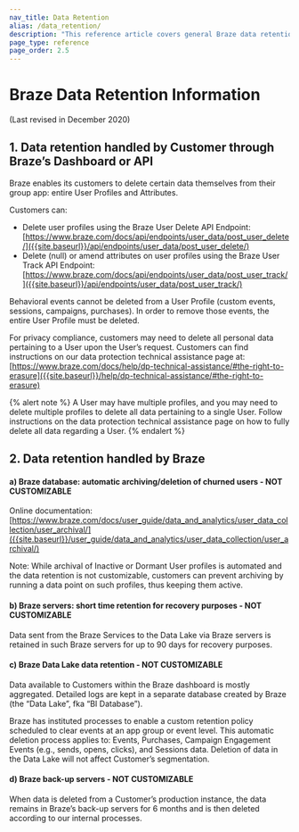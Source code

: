```yaml
---
nav_title: Data Retention
alias: /data_retention/
description: "This reference article covers general Braze data retention information."
page_type: reference
page_order: 2.5
---
```


# Braze Data Retention Information

(Last revised in December 2020)

## 1. Data retention handled by Customer through Braze’s Dashboard or API

Braze enables its customers to delete certain data themselves from their group app: entire User Profiles and Attributes. 

Customers can: 
- Delete user profiles using the Braze User Delete API Endpoint: 
[https://www.braze.com/docs/api/endpoints/user_data/post_user_delete/]({{site.baseurl}}/api/endpoints/user_data/post_user_delete/)
- Delete (null) or amend attributes on user profiles using the Braze User Track API Endpoint:
[https://www.braze.com/docs/api/endpoints/user_data/post_user_track/]({{site.baseurl}}/api/endpoints/user_data/post_user_track/)

Behavioral events cannot be deleted from a User Profile (custom events, sessions, campaigns, purchases). In order to remove those events, the entire User Profile must be deleted.

For privacy compliance, customers may need to delete all personal data pertaining to a User upon the User’s request. Customers can find instructions on our data protection technical assistance page at:
[https://www.braze.com/docs/help/dp-technical-assistance/#the-right-to-erasure]({{site.baseurl}}/help/dp-technical-assistance/#the-right-to-erasure) 

{% alert note %}
A User may have multiple profiles, and you may need to delete multiple profiles to delete all data pertaining to a single User. Follow instructions on the data protection technical assistance page on how to fully delete all data regarding a User.
{% endalert %}

## 2. Data retention handled by Braze

#### a) Braze database: automatic archiving/deletion of churned users - NOT CUSTOMIZABLE

Online documentation:
[https://www.braze.com/docs/user_guide/data_and_analytics/user_data_collection/user_archival/]({{site.baseurl}}/user_guide/data_and_analytics/user_data_collection/user_archival/)

Note: While archival of Inactive or Dormant User profiles is automated and the data retention is not customizable, customers can prevent archiving by running a data point on such profiles, thus keeping them active.

#### b) Braze servers: short time retention for recovery purposes - NOT CUSTOMIZABLE

Data sent from the Braze Services to the Data Lake via Braze servers is retained in such Braze servers for up to 90 days for recovery purposes.

#### c) Braze Data Lake data retention - NOT CUSTOMIZABLE

Data available to Customers within the Braze dashboard is mostly aggregated. Detailed logs are kept in a separate database created by Braze (the “Data Lake”, fka “BI Database”).

Braze has instituted processes to enable a custom retention policy scheduled to clear events at an app group or event level. This automatic deletion process applies to: Events, Purchases, Campaign Engagement Events (e.g., sends, opens, clicks), and Sessions data. Deletion of data in the Data Lake will not affect Customer’s segmentation.

#### d) Braze back-up servers - NOT CUSTOMIZABLE

When data is deleted from a Customer’s production instance, the data remains in Braze’s back-up servers for 6 months and is then deleted according to our internal processes.


